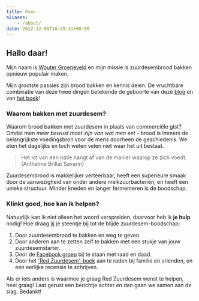 ```yaml
---
title: Over
aliases:
    - /about/
date: 2012-12-06T16:29:31+00:00
---
```


## Hallo daar!

Mijn naam is [Wouter Groeneveld][1] en mijn missie is zuurdesembrood bakken opnieuw populair maken. 

Mijn grootste passies zijn brood bakken en kennis delen. De vruchtbare combinatie van deze twee dingen betekende de geboorte van deze [blog](/blog) en van [het boek](/boek)!

### Waarom bakken met zuurdesem?

Waarom brood bakken met zuurdesem in plaats van commerciële gist? Omdat men _meer bewust moet zijn van wat men eet_ - brood is immers de belangrijkste voedingsbron voor de mens doorheen de geschiedenis. We eten het dagelijks en toch weten velen niet waar het uit bestaat.


> Het lot van een natie hangt af van de manier waarop ze zich voedt. (Anthelme Brillat Savarin)

Zuurdesembrood is makkelijker verteerbaar, heeft een superieure smaak door de aanwezigheid van onder andere melkzuurbacteriën, en heeft een unieke structuur. Minder kneden en langer fermenteren is de boodschap. 

### Klinkt goed, hoe kan ik helpen?

Natuurlijk kan ik niet alleen het woord verspreiden, daarvoor heb ik **je hulp** nodig! Hoe draag jij je steentje bij tot de blijde zuurdesem-boodschap:

1. Door zuurdesembrood te bakken en weg te geven.
2. Door anderen aan te zetten zelf te bakken met een stukje van jouw zuurdesemstarter.
3. Door de [Facebook groep](https://facebook.com/redzuurdesem) bij te staan met raad en daad. 
4. Door het ['Red Zuurdesem'-boek](/boek) aan te raden bij familie en vrienden, en een eerlijke recensie te schrijven.

Als er iets anders is waarmee je graag Red Zuurdesem wenst te helpen, heel graag! Laat gerust een berichtje achter en dan gaan we samen aan de slag. Bedankt!

 [1]: https://brainbaking.com/about/
 [2]: https://sourdough.com/shop/artisan-baker-association